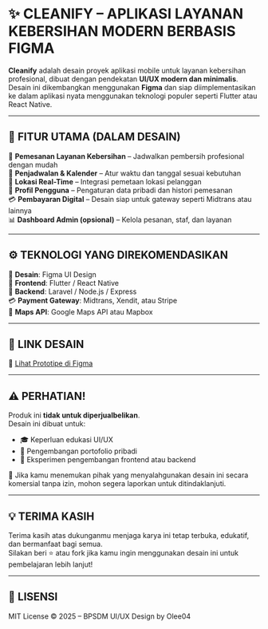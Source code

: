# ✨ CLEANIFY – APLIKASI LAYANAN KEBERSIHAN MODERN BERBASIS FIGMA

**Cleanify** adalah desain proyek aplikasi mobile untuk layanan kebersihan profesional, dibuat dengan pendekatan **UI/UX modern dan minimalis**.  
Desain ini dikembangkan menggunakan **Figma** dan siap diimplementasikan ke dalam aplikasi nyata menggunakan teknologi populer seperti Flutter atau React Native.

---

## 🔑 FITUR UTAMA (DALAM DESAIN)

🧽 **Pemesanan Layanan Kebersihan** – Jadwalkan pembersih profesional dengan mudah  
📅 **Penjadwalan & Kalender** – Atur waktu dan tanggal sesuai kebutuhan  
📍 **Lokasi Real-Time** – Integrasi pemetaan lokasi pelanggan  
👤 **Profil Pengguna** – Pengaturan data pribadi dan histori pemesanan  
💳 **Pembayaran Digital** – Desain siap untuk gateway seperti Midtrans atau lainnya  
📊 **Dashboard Admin (opsional)** – Kelola pesanan, staf, dan layanan  

---

## ⚙️ TEKNOLOGI YANG DIREKOMENDASIKAN

🎨 **Desain**: Figma UI Design  
📱 **Frontend**: Flutter / React Native  
🔧 **Backend**: Laravel / Node.js / Express  
💳 **Payment Gateway**: Midtrans, Xendit, atau Stripe  
📍 **Maps API**: Google Maps API atau Mapbox  

---

## 🔗 LINK DESAIN

📌 [Lihat Prototipe di Figma](https://www.figma.com/...)

---

## ⚠️ PERHATIAN!

Produk ini **tidak untuk diperjualbelikan**.  
Desain ini dibuat untuk:
- 🎓 Keperluan edukasi UI/UX
- 💼 Pengembangan portofolio pribadi
- 🧪 Eksperimen pengembangan frontend atau backend

🙏 Jika kamu menemukan pihak yang menyalahgunakan desain ini secara komersial tanpa izin, mohon segera laporkan untuk ditindaklanjuti.

---

## 💡 TERIMA KASIH

Terima kasih atas dukunganmu menjaga karya ini tetap terbuka, edukatif, dan bermanfaat bagi semua.  
Silakan beri ⭐️ atau fork jika kamu ingin menggunakan desain ini untuk pembelajaran lebih lanjut!

---

## 📜 LISENSI

MIT License © 2025 – BPSDM UI/UX Design by Olee04


